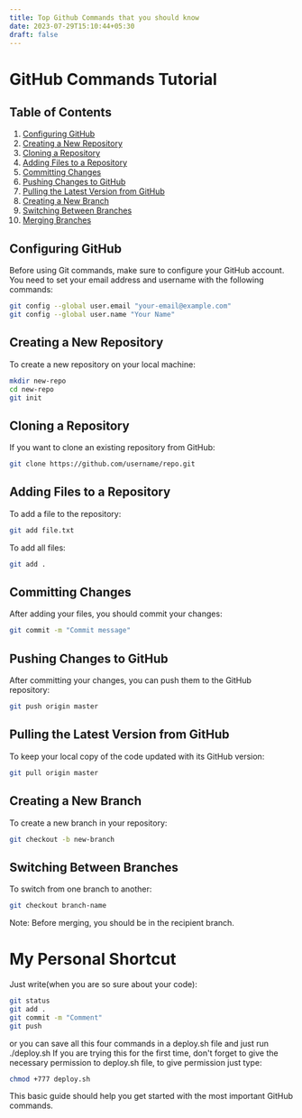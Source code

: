 ```yaml
---
title: Top Github Commands that you should know
date: 2023-07-29T15:10:44+05:30
draft: false
---
```


# GitHub Commands Tutorial

## Table of Contents
1. [Configuring GitHub](#configuring-github)
2. [Creating a New Repository](#creating-a-new-repository)
3. [Cloning a Repository](#cloning-a-repository)
4. [Adding Files to a Repository](#adding-files-to-a-repository)
5. [Committing Changes](#committing-changes)
6. [Pushing Changes to GitHub](#pushing-changes-to-github)
7. [Pulling the Latest Version from GitHub](#pulling-the-latest-version-from-github)
8. [Creating a New Branch](#creating-a-new-branch)
9. [Switching Between Branches](#switching-between-branches)
10. [Merging Branches](#merging-branches)


## Configuring GitHub
Before using Git commands, make sure to configure your GitHub account. You need to set your email address and username with the following commands:

```bash
git config --global user.email "your-email@example.com"
git config --global user.name "Your Name"
```

## Creating a New Repository
To create a new repository on your local machine:
```bash
mkdir new-repo
cd new-repo
git init
```

## Cloning a Repository
If you want to clone an existing repository from GitHub:
```bash
git clone https://github.com/username/repo.git

```

## Adding Files to a Repository
To add a file to the repository:
```bash
git add file.txt
```
To add all files:

```bash
git add .
```
## Committing Changes
After adding your files, you should commit your changes:
```bash
git commit -m "Commit message"
```

## Pushing Changes to GitHub
After committing your changes, you can push them to the GitHub repository:
```bash
git push origin master
```

## Pulling the Latest Version from GitHub
To keep your local copy of the code updated with its GitHub version:

```bash
git pull origin master
```


## Creating a New Branch
To create a new branch in your repository:
```bash
git checkout -b new-branch
```

## Switching Between Branches
To switch from one branch to another:

```bash
git checkout branch-name
```

Note: Before merging, you should be in the recipient branch.

# My Personal Shortcut

Just write(when you are so sure about your code):

```bash
git status
git add .
git commit -m "Comment"
git push
```
or you can save all this four commands in a deploy.sh file and just run ./deploy.sh 
If you are trying this for the first time, don't forget to give the necessary permission to deploy.sh file, to give permission just type:

```bash
chmod +777 deploy.sh
```

This basic guide should help you get started with the most important GitHub commands.


